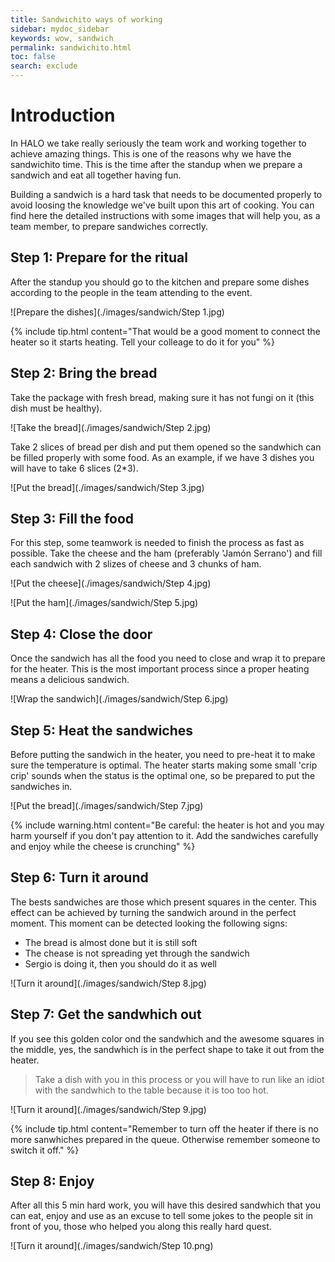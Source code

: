 ```yaml
---
title: Sandwichito ways of working
sidebar: mydoc_sidebar
keywords: wow, sandwich
permalink: sandwichito.html
toc: false
search: exclude
---
```


# Introduction
In HALO we take really seriously the team work and working together to achieve amazing things. This is one of the reasons why we have the sandwichito time. This is the time after the standup when we prepare a sandwich and eat all together having fun.

Building a sandwich is a hard task that needs to be documented properly to avoid loosing the knowledge we've built upon this art of cooking. You can find here the detailed instructions with some images that will help you, as a team member, to prepare sandwiches correctly.

## Step 1: Prepare for the ritual

After the standup you should go to the kitchen and prepare some dishes according to the people in the team attending to the event.

![Prepare the dishes](./images/sandwich/Step 1.jpg)

{% include tip.html content="That would be a good moment to connect the heater so it starts heating. Tell your colleage to do it for you" %}

## Step 2: Bring the bread

Take the package with fresh bread, making sure it has not fungi on it (this dish must be healthy).

![Take the bread](./images/sandwich/Step 2.jpg)

Take 2 slices of bread per dish and put them opened so the sandwhich can be filled properly with some food. As an example, if we have 3 dishes you will have to take 6 slices (2*3).

![Put the bread](./images/sandwich/Step 3.jpg)

## Step 3: Fill the food

For this step, some teamwork is needed to finish the process as fast as possible. Take the cheese and the ham (preferably 'Jamón Serrano') and fill each sandwich with 2 slizes of cheese and 3 chunks of ham.

![Put the cheese](./images/sandwich/Step 4.jpg)

![Put the ham](./images/sandwich/Step 5.jpg)

## Step 4: Close the door

Once the sandwich has all the food you need to close and wrap it to prepare for the heater. This is the most important process since a proper heating means a delicious sandwich.

![Wrap the sandwich](./images/sandwich/Step 6.jpg)

## Step 5: Heat the sandwiches

Before putting the sandwich in the heater, you need to pre-heat it to make sure the temperature is optimal. The heater starts making some small 'crip crip' sounds when the status is the optimal one, so be prepared to put the sandwiches in.

![Put the bread](./images/sandwich/Step 7.jpg)

{% include warning.html content="Be careful: the heater is hot and you may harm yourself if you don't pay attention to it. Add the sandwiches carefully and enjoy while the cheese is crunching" %}

## Step 6: Turn it around

The bests sandwiches are those which present squares in the center. This effect can be achieved by turning the sandwich around in the perfect moment. This moment can be detected looking the following signs:

- The bread is almost done but it is still soft
- The chease is not spreading yet through the sandwich
- Sergio is doing it, then you should do it as well

![Turn it around](./images/sandwich/Step 8.jpg)

## Step 7: Get the sandwhich out

If you see this golden color ond the sandwhich and the awesome squares in the middle, yes, the sandwhich is in the perfect shape to take it out from the heater.

> Take a dish with you in this process or you will have to run like an idiot with the sandwhich to the table because it is too too hot.

![Turn it around](./images/sandwich/Step 9.jpg)

{% include tip.html content="Remember to turn off the heater if there is no more sanwhiches prepared in the queue. Otherwise remember someone to switch it off." %}

## Step 8: Enjoy

After all this 5 min hard work, you will have this desired sandwhich that you can eat, enjoy and use as an excuse to tell some jokes to the people sit in front of you, those who helped you along this really hard quest.

![Turn it around](./images/sandwich/Step 10.png)